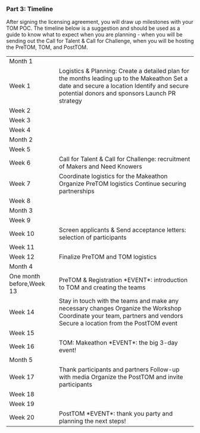 ### Part 3: Timeline

After signing the licensing agreement, you will draw up milestones with your TOM POC. The timeline below is a suggestion and should be used as a guide to know what to expect when you are planning - when you will be sending out the Call for Talent & Call for Challenge, when you will be hosting the PreTOM, TOM, and PostTOM.

<table>
  <tr>
    <td>Month 1</td>
    <td></td>
  </tr>
  <tr>
    <td>Week 1</td>
    <td>Logistics & Planning:
Create a detailed plan for the months leading up to the Makeathon 
Set a date and secure a location
Identify and secure potential donors and sponsors
Launch PR strategy
</td>
  </tr>
  <tr>
    <td>Week 2</td>
    <td></td>
  </tr>
  <tr>
    <td>Week 3</td>
    <td></td>
  </tr>
  <tr>
    <td>Week 4</td>
    <td></td>
  </tr>
  <tr>
    <td>Month 2</td>
    <td></td>
  </tr>
  <tr>
    <td>Week 5</td>
    <td></td>
  </tr>
  <tr>
    <td>Week 6</td>
    <td>Call for Talent & Call for Challenge: recruitment of Makers and Need Knowers</td>
  </tr>
  <tr>
    <td>Week 7</td>
    <td>Coordinate logistics for the Makeathon
Organize PreTOM logistics
Continue securing partnerships

</td>
  </tr>
  <tr>
    <td>Week 8</td>
    <td></td>
  </tr>
  <tr>
    <td>Month 3</td>
    <td></td>
  </tr>
  <tr>
    <td>Week 9</td>
    <td></td>
  </tr>
  <tr>
    <td>Week 10</td>
    <td>Screen applicants & Send acceptance letters: selection of participants</td>
  </tr>
  <tr>
    <td>Week 11</td>
    <td></td>
  </tr>
  <tr>
    <td>Week 12</td>
    <td>Finalize PreTOM and TOM logistics</td>
  </tr>
  <tr>
    <td>Month 4</td>
    <td></td>
  </tr>
  <tr>
    <td>One month before,Week 13</td>
    <td>PreTOM & Registration *EVENT*: introduction to TOM and creating the teams</td>
  </tr>
  <tr>
    <td>Week 14</td>
    <td>Stay in touch with the teams and make any necessary changes
Organize the Workshop
Coordinate your team, partners and vendors
Secure a location from the PostTOM event</td>
  </tr>
  <tr>
    <td>Week 15</td>
    <td></td>
  </tr>
  <tr>
    <td>Week 16</td>
    <td>TOM: Makeathon *EVENT*: the big 3-day event!</td>
  </tr>
  <tr>
    <td>Month 5</td>
    <td></td>
  </tr>
  <tr>
    <td>Week 17</td>
    <td>Thank participants and partners
Follow-up with media
Organize the PostTOM and invite participants</td>
  </tr>
  <tr>
    <td>Week 18</td>
    <td></td>
  </tr>
  <tr>
    <td>Week 19</td>
    <td></td>
  </tr>
  <tr>
    <td>Week 20</td>
    <td>PostTOM *EVENT*: thank you party and planning the next steps!</td>
  </tr>
</table>
